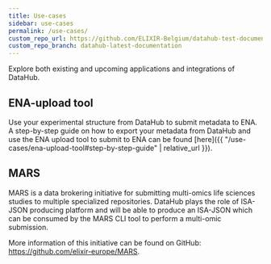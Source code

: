 ```yaml
---
title: Use-cases
sidebar: use-cases
permalink: /use-cases/
custom_repo_url: https://github.com/ELIXIR-Belgium/datahub-test-documentation
custom_repo_branch: datahub-latest-documentation
---
```


Explore both existing and upcoming applications and integrations of DataHub.

## ENA-upload tool

Use your experimental structure from DataHub to submit metadata to ENA. A step-by-step guide on how to export your metadata from DataHub and use the ENA upload tool to submit to ENA can be found [here]({{ "/use-cases/ena-upload-tool#step-by-step-guide" | relative_url }}).

## MARS

MARS is a data brokering initiative for submitting multi-omics life sciences studies to multiple specialized repositories.
DataHub plays the role of ISA-JSON producing platform and will be able to produce an ISA-JSON which can be consumed by the MARS CLI tool to perform a multi-omic submission.

More information of this initiative can be found on GitHub: <https://github.com/elixir-europe/MARS>.
